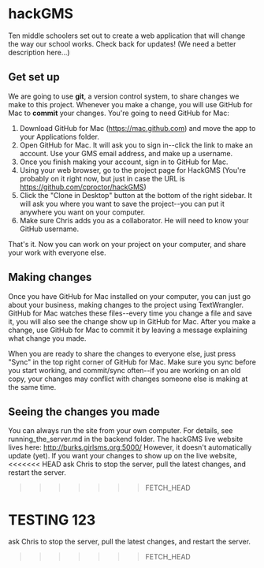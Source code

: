 hackGMS
=======

Ten middle schoolers set out to create a web application that will change the way our 
school works. Check back for updates! (We need a better description here...)

Get set up
----------
We are going to use **git**, a version control system, to share changes we make to 
this project. Whenever you make a change, you will use GitHub for Mac to **commit** your
changes. You're going to need GitHub for Mac:

1. Download GitHub for Mac (https://mac.github.com) and move the app to your Applications
   folder.
2. Open GitHub for Mac. It will ask you to sign in--click the link to make an account.
   Use your GMS email address, and make up a username. 
3. Once you finish making your account, sign in to GitHub for Mac. 
4. Using your web browser, go to the project page for HackGMS 
   (You're probably on it right now, but just in case the URL is https://github.com/cproctor/hackGMS)
5. Click the "Clone in Desktop" button at the bottom of the right sidebar. It will ask
   you where you want to save the project--you can put it anywhere you want on your 
   computer.
6. Make sure Chris adds you as a collaborator. He will need to know your GitHub username.
   
That's it. Now you can work on your project on your computer, and share your work with
everyone else.

Making changes
--------------

Once you have GitHub for Mac installed on your computer, you can just go about your 
business, making changes to the project using TextWrangler. GitHub for Mac watches these 
files--every time you change a file and save it, you will also see the change show up in 
GitHub for Mac. After you make a change, use GitHub for Mac to commit it by leaving a 
message explaining what change you made. 

When you are ready to share the changes to everyone else, just press "Sync" in the top 
right corner of GitHub for Mac. Make sure you sync before you start
working, and commit/sync often--if you are working on an old copy, your changes may conflict
with changes someone else is making at the same time.

Seeing the changes you made
---------------------------

You can always run the site from your own computer. For details, see running_the_server.md
in the backend folder. 
The hackGMS live website lives here: http://burks.girlsms.org:5000/ However, 
it doesn't automatically update (yet). If you want your changes to show up on the live website,
<<<<<<< HEAD
ask Chris to stop the server, pull the latest changes, and restart the server.
>>>>>>> FETCH_HEAD

TESTING 123
=======
ask Chris to stop the server, pull the latest changes, and restart the server.
>>>>>>> FETCH_HEAD
